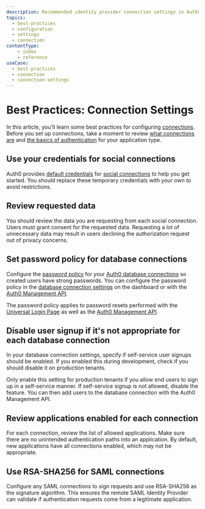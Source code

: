 ```yaml
---
description: Recommended identity provider connection settings in Auth0.
topics:
  - best-practices
  - configuration
  - settings
  - connection
contentType: 
    - index
    - reference
useCase:
  - best-practices
  - connection
  - connection-settings
---
```


# Best Practices: Connection Settings

In this article, you'll learn some best practices for configuring [connections](/connections). Before you set up connections, take a moment to review [what connections are](/applications/connections) and [the basics of authentication](/application-auth) for your application type.

## Use your credentials for social connections

Auth0 provides [default credentials](/connections/social/devkeys) for [social connections](/social/connections) to help you get started. You should replace these temporary credentials with your own to avoid restrictions.

## Review requested data

You should review the data you are requesting from each social connection. Users must grant consent for the requested data. Requesting a lot of unnecessary data may result in users declining the authorization request out of privacy concerns.

## Set password policy for database connections

Configure the [password policy](/connections/database/password-strength) for your [Auth0 database connections](/connections/database) so created users have strong passwords. You can configure the password policy in the [database connection settings](${manage_url}/#/connections/database/) on the dashboard or with the [Auth0 Management API](/api/management/v2/#!/Connections/patch_connections_by_id).

The password policy applies to password resets performed with the [Universal Login Page](/hosted-pages/login) as well as the [Auth0 Management API](/api/management/v2/).

## Disable user signup if it's not appropriate for each database connection

In your database connection settings, specify if self-service user signups should be enabled. If you enabled this during development, check if you should disable it on production tenants.

Only enable this setting for production tenants if you allow end users to sign up in a self-service manner. If self-service signup is not allowed, disable the feature. You can then add users to the database connection with the Auth0 Management API.

## Review applications enabled for each connection

For each connection, review the list of allowed applications. Make sure there are no unintended authentication paths into an application. By default, new applications have all connections enabled, which may not be appropriate.

## Use RSA-SHA256 for SAML connections

Configure any SAML connections to sign requests and use RSA-SHA256 as the signature algorithm. This ensures the remote SAML Identity Provider can validate if authentication requests come from a legitimate application.
